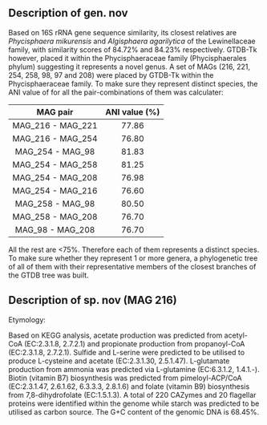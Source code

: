 ## Description of  gen. nov
<!-- 
Genome completeness is ;96.02
Genome contamination is ;0.0
-->

Based on 16S rRNA gene sequence similarity, 
its closest relatives are 
*Phycisphaera mikurensis* 
and 
*Algisphaera agarilytica*
of the Lewinellaceae family, with similarity scores of 
84.72% and 84.23% respectively. 
GTDB-Tk however, placed it within the 
Phycisphaeraceae family 
(Phycisphaerales phylum) 
suggesting it represents a novel genus. 
A set of MAGs (216, 221, 254, 258, 98, 97 and 208)
were placed by GTDB-Tk within the Phycisphaeraceae family. 
To make sure they represent distinct species, the ANI value of 
for all the pair-combinations of them was calculater:

| MAG pair| ANI value (%) |
|:------:|:---------------:|
|MAG_216 -	MAG_221 |	77.86 |
|MAG_216 -	MAG_254 |	76.80 | 
|MAG_254 -	MAG_98  |	81.83 |
|MAG_254 -	MAG_258 | 81.25 |
|MAG_254 -	MAG_208 | 76.98 |
|MAG_254 -	MAG_216 | 76.60 |
|MAG_258 -	MAG_98  |	80.50 |
|MAG_258 -	MAG_208 | 76.70 |
|MAG_98  -	MAG_208 | 76.70 |

All the rest are <75%. Therefore each of them represents a distinct species. 
To make sure whether they represent 1 or more genera, a phylogenetic tree of all of them with their 
representative members of the closest branches of the GTDB tree was built. 


## Description of sp. nov (MAG 216)

Etymology:



Based on KEGG analysis,
acetate production was predicted from acetyl-CoA (EC:2.3.1.8, 2.7.2.1)
and 
propionate production from propanoyl-CoA (EC:2.3.1.8, 2.7.2.1).
Sulfide and L-serine were predicted to be utilised to produce L-cysteine and acetate (EC:2.3.1.30, 2.5.1.47).
L-glutamate production from ammonia was predicted via L-glutamine (EC:6.3.1.2, 1.4.1.-).
Biotin (vitamin B7) biosynthesis was predicted from pimeloyl-ACP/CoA (EC:2.3.1.47, 2.6.1.62, 6.3.3.3, 2.8.1.6)
and
folate (vitamin B9) biosynthesis from 7,8-dihydrofolate (EC:1.5.1.3).
A total of 220 CAZymes and 20 flagellar proteins were identified within the genome
while starch was predicted to be utilised as carbon source.
The G+C content of the genomic DNA is 68.45%.
